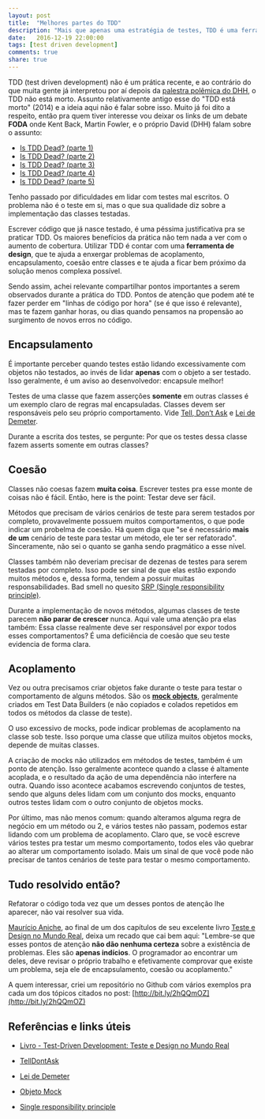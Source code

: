 ```yaml
---
layout: post
title:  "Melhores partes do TDD"
description: "Mais que apenas uma estratégia de testes, TDD é uma ferramenta de design!"
date:   2016-12-19 22:00:00
tags: [test driven development]
comments: true
share: true
---
```



TDD (test driven development) não é um prática recente, e ao contrário do que muita gente já interpretou por aí depois da [palestra polêmica do DHH](https://www.youtube.com/watch?v=9LfmrkyP81M), o TDD não está morto. Assunto relativamente antigo esse do "TDD está morto" (2014) e a ideia aqui não é falar sobre isso. Muito já foi dito a respeito, então pra quem tiver interesse vou deixar os links de um debate **FODA** onde Kent Back, Martin Fowler, e o próprio David (DHH) falam sobre o assunto:

- [Is TDD Dead? (parte 1)](https://www.youtube.com/watch?v=z9quxZsLcfo)
- [Is TDD Dead? (parte 2)](https://www.youtube.com/watch?v=JoTB2mcjU7w) 
- [Is TDD Dead? (parte 3)](https://www.youtube.com/watch?v=YNw4baDz6WA)
- [Is TDD Dead? (parte 4)](https://www.youtube.com/watch?v=dGtasFJnUxI)
- [Is TDD Dead? (parte 5)](https://www.youtube.com/watch?v=gWD6REVeKW4)


Tenho passado por dificuldades em lidar com testes mal escritos. O problema não é o teste em si, mas o que sua qualidade diz sobre a implementação das classes testadas.

Escrever código que já nasce testado, é uma péssima justificativa pra se praticar TDD. Os maiores benefícios da prática não tem nada a ver com o aumento de cobertura. Utilizar TDD é contar com uma **ferramenta de design**, que te ajuda a enxergar problemas de acoplamento, encapsulamento, coesão entre classes e te ajuda a ficar bem próximo da solução menos complexa possível.

Sendo assim, achei relevante compartilhar pontos importantes a serem observados durante a prática do TDD. Pontos de atenção que podem até te fazer perder em "linhas de código por hora" (se é que isso é relevante), mas te fazem ganhar horas, ou dias quando pensamos na propensão ao surgimento de novos erros no código.

Encapsulamento
-------------
É importante perceber quando testes estão lidando excessivamente com objetos não testados, ao invés de lidar **apenas** com o objeto a ser testado. Isso geralmente, é um aviso ao desenvolvedor: encapsule melhor!

Testes de uma classe que fazem asserções **somente** em outras classes é um exemplo claro de regras mal encapsuladas. Classes devem ser responsáveis pelo seu próprio comportamento. Vide
[Tell, Don’t Ask](http://martinfowler.com/bliki/TellDontAsk.html)  e [Lei de Demeter](http://joleques.blogspot.com.br/2013/08/law-of-demeterlei-de-demeter.html).

Durante a escrita dos testes, se pergunte: Por que os testes dessa classe fazem asserts somente em outras classes?

Coesão
----
Classes não coesas fazem **muita coisa**. Escrever testes pra esse monte de coisas não é fácil. Então, here is the point: Testar deve ser fácil.

Métodos que precisam de vários cenários de teste para serem testados por completo, provavelmente possuem muitos comportamentos, o que pode indicar um probelma de coesão. Há quem diga que "se é necessário **mais de um** cenário de teste para  testar um método, ele ter ser refatorado". Sinceramente, não sei o quanto se ganha sendo pragmático a esse nível. 

Classes também não deveriam precisar de dezenas de testes para serem testadas por completo. Isso pode ser sinal de que elas estão expondo muitos métodos e, dessa forma, tendem a possuir muitas responsabilidades. Bad smell no quesito [SRP (Single responsibility principle)](https://en.wikipedia.org/wiki/Single_responsibility_principle).

Durante a implementação de novos métodos, algumas classes de teste parecem **não parar de crescer** nunca. Aqui vale uma atenção pra elas também: Essa classe realmente deve ser responsável por expor todos esses comportamentos? É uma deficiência de coesão que seu teste evidencia de forma clara.

Acoplamento
----
Vez ou outra precisamos criar objetos fake durante o teste para testar o comportamento de alguns métodos. São os **[mock objects](https://pt.wikipedia.org/wiki/Objeto_Mock)**, geralmente criados em Test Data Builders (e não copiados e colados repetidos em todos os métodos da classe de teste).

O uso excessivo de mocks, pode indicar problemas de acoplamento na classe sob teste. Isso porque uma classe que utiliza muitos objetos mocks, depende de muitas classes. 

A criação de mocks não utilizados em métodos de testes, também é um ponto de atenção. Isso geralmente acontece quando a classe é altamente acoplada, e o resultado da ação de uma dependência não interfere na outra. Quando isso acontece acabamos escrevendo conjuntos de testes, sendo que alguns deles lidam com um conjunto dos mocks, enquanto outros testes lidam com o outro conjunto de objetos mocks.

Por último, mas não menos comum: quando alteramos alguma regra de negócio em um método ou 2, e vários testes não passam, podemos estar lidando com um problema de acoplamento. Claro que, se você escreve vários testes pra testar um mesmo comportamento, todos eles vão quebrar ao alterar um comportamento isolado. Mais um sinal de que você pode não precisar de tantos cenários de teste para testar o mesmo comportamento.

Tudo resolvido então?
----
Refatorar o código toda vez que um desses pontos de atenção lhe aparecer, não vai resolver sua vida.

[Maurício Aniche](https://twitter.com/mauricioaniche), ao final de um dos capítulos de seu excelente livro [Teste e Design no Mundo Real](https://www.casadocodigo.com.br/products/livro-tdd), deixa um recado que cai bem aqui: "Lembre-se que esses pontos de atenção **não dão nenhuma certeza** sobre a existência de problemas. Eles são **apenas indícios**. O programador ao encontrar um deles, deve revisar o próprio trabalho e efetivamente comprovar que existe um problema, seja ele de encapsulamento, coesão ou acoplamento."


A quem interessar, criei um repositório no Github com vários exemplos pra cada um dos tópicos citados no post: [http://bit.ly/2hQQmOZ](http://bit.ly/2hQQmOZ)



Referências e links úteis
-------------
- [Livro - Test-Driven Development: Teste e Design no Mundo Real](https://www.casadocodigo.com.br/products/livro-tdd)

- [TellDontAsk](http://martinfowler.com/bliki/TellDontAsk.html)

- [Lei de Demeter](https://weblogs.asp.net/andrenobre/princ-237-pios-de-oop-a-lei-de-demeter-lod)

- [Objeto Mock](https://pt.wikipedia.org/wiki/Objeto_Mock)

- [Single responsibility principle](https://en.wikipedia.org/wiki/Single_responsibility_principle)